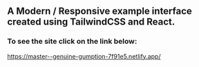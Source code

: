 ## A Modern / Responsive example interface created using TailwindCSS and React.  

### To see the site click on the link below: 

https://master--genuine-gumption-7f91e5.netlify.app/
